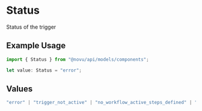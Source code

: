 # Status

Status of the trigger

## Example Usage

```typescript
import { Status } from "@novu/api/models/components";

let value: Status = "error";
```

## Values

```typescript
"error" | "trigger_not_active" | "no_workflow_active_steps_defined" | "no_workflow_steps_defined" | "processed" | "no_tenant_found"
```